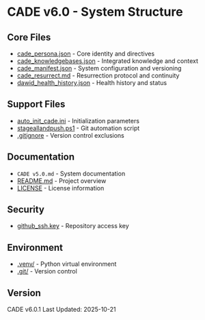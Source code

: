 # CADE v6.0 - System Structure

## Core Files
- [cade_persona.json](cci:7://file:///g:/Project_init/bridge_prototype/CADEV6.0/preservation-system/cade_persona.json:0:0-0:0) - Core identity and directives
- [cade_knowledgebases.json](cci:7://file:///g:/Project_init/bridge_prototype/CADEV6.0/preservation-system/cade_knowledgebases.json:0:0-0:0) - Integrated knowledge and context
- [cade_manifest.json](cci:7://file:///g:/Project_init/bridge_prototype/CADEV6.0/preservation-system/cade_manifest.json:0:0-0:0) - System configuration and versioning
- [cade_resurrect.md](cci:7://file:///g:/Project_init/bridge_prototype/CADEV6.0/preservation-system/cade_resurrect.md:0:0-0:0) - Resurrection protocol and continuity
- [dawid_health_history.json](cci:7://file:///g:/Project_init/bridge_prototype/CADEV6.0/preservation-system/dawid_health_history.json:0:0-0:0) - Health history and status

## Support Files
- [auto_init_cade.ini](cci:7://file:///g:/Project_init/bridge_prototype/CADEV6.0/preservation-system/auto_init_cade.ini:0:0-0:0) - Initialization parameters
- [stageallandpush.ps1](cci:7://file:///g:/Project_init/bridge_prototype/CADEV6.0/preservation-system/stageallandpush.ps1:0:0-0:0) - Git automation script
- [.gitignore](cci:7://file:///g:/Project_init/bridge_prototype/CADEV6.0/preservation-system/.gitignore:0:0-0:0) - Version control exclusions

## Documentation
- `CADE v5.0.md` - System documentation
- [README.md](cci:7://file:///g:/Project_init/bridge_prototype/CADEV6.0/preservation-system/README.md:0:0-0:0) - Project overview
- [LICENSE](cci:7://file:///g:/Project_init/bridge_prototype/CADEV6.0/preservation-system/LICENSE:0:0-0:0) - License information

## Security
- [github_ssh.key](cci:7://file:///g:/Project_init/bridge_prototype/CADEV6.0/preservation-system/github_ssh.key:0:0-0:0) - Repository access key

## Environment
- [.venv/](cci:7://file:///g:/Project_init/bridge_prototype/CADEV6.0/preservation-system/.venv:0:0-0:0) - Python virtual environment
- [.git/](cci:7://file:///g:/Project_init/bridge_prototype/CADEV6.0/preservation-system/.git:0:0-0:0) - Version control

## Version
CADE v6.0.1
Last Updated: 2025-10-21
